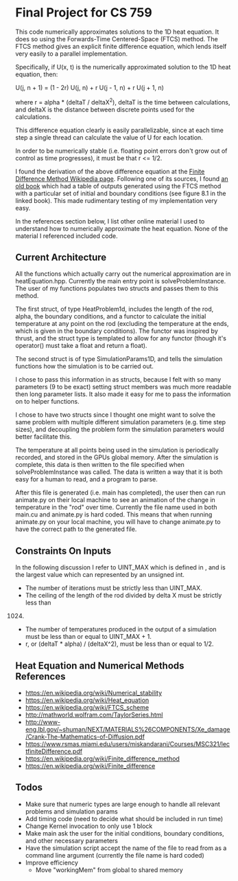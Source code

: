 # Final Project for CS 759
This code numerically approximates solutions to the 1D heat equation. It does so
using the Forwards-Time Centered-Space (FTCS) method. The FTCS method gives
an explicit finite difference equation, which lends itself very easily to a parallel
implementation.

Specifically, if U(x, t) is the numerically approximated solution to the 1D heat equation, then:

U(j, n + 1) = (1 - 2r) U(j, n) + r U(j - 1, n) + r U(j + 1, n)

where r = alpha * (deltaT / deltaX<sup>2</sup>), deltaT is the time between
calculations, and deltaX is the distance between discrete points used for the
calculations.

This difference equation clearly is easily parallelizable, since at each time step
a single thread can calculate the value of U for each location.

In order to be numerically stable (i.e. floating point errors don't grow out of
control as time progresses), it must be that r <= 1/2.

I found the derivation of the above difference equation at the [Finite Difference Method
Wikipedia page](https://en.wikipedia.org/wiki/Finite_difference_method). Following
one of its sources, I found [an old book](http://www-eng.lbl.gov/~shuman/NEXT/MATERIALS%26COMPONENTS/Xe_damage/Crank-The-Mathematics-of-Diffusion.pdf) which had a table of outputs generated using the FTCS method
with a particular set of initial and boundary conditions (see figure 8.1
in the linked book). This made rudimentary testing of my implementation very easy.

In the references section below, I list other online material I used to understand
how to numerically approximate the heat equation. None of the material I referenced
included code.

## Current Architecture
All the functions which actually carry out the numerical approximation are in
heatEquation.hpp. Currently the main entry point is solveProblemInstance. The user
of my functions populates two structs and passes them to this method.

The first struct, of type HeatProblem1d, includes the length of the rod, alpha,
the boundary conditions, and a functor to calculate the initial temperature at any
point on the rod (excluding the temperature at the ends, which is given in the
boundary conditions). The functor was inspired by thrust, and the struct type is
templated to allow for any functor (though it's operator() must take a float and
return a float).

The second struct is of type SimulationParams1D, and tells the simulation functions
how the simulation is to be carried out.

I chose to pass this information in as structs, because I felt with so many parameters
(9 to be exact) setting struct members was much more readable then long parameter lists.
It also made it easy for me to pass the information on to helper functions.

I chose to have two structs since I thought one might want to solve the same problem
with multiple different simulation parameters (e.g. time step sizes), and decoupling
the problem form the simulation parameters would better facilitate this.

The temperature at all points being used in the simulation is periodically recorded,
and stored in the GPUs global memory. After the simulation is complete, this data is
then written to the file specified when solveProblemInstance was called. The data is
written a way that it is both easy for a human to read, and a program to parse.

After this file is generated (i.e. main has completed), the user then can run
animate.py on their local machine to see an animation of the change in temperature
in the "rod" over time. Currently the file name used in both main.cu and
animate.py is hard coded. This means that when running animate.py on your local
machine, you will have to change animate.py to have the correct path to the
generated file.

## Constraints On Inputs
In the following discussion I refer to UINT_MAX which is defined in <cstdint>, and
is the largest value which can represented by an unsigned int.
* The number of iterations must be strictly less than UINT_MAX.
* The ceiling of the length of the rod divided by delta X must be strictly less than
1024.
* The number of temperatures produced in the output of a simulation must be less
than or equal to UINT_MAX + 1.
* r, or (deltaT * alpha) / (deltaX^2), must be less than or equal to 1/2.
## Heat Equation and Numerical Methods References
* https://en.wikipedia.org/wiki/Numerical_stability
* https://en.wikipedia.org/wiki/Heat_equation
* https://en.wikipedia.org/wiki/FTCS_scheme
* http://mathworld.wolfram.com/TaylorSeries.html
* http://www-eng.lbl.gov/~shuman/NEXT/MATERIALS%26COMPONENTS/Xe_damage/Crank-The-Mathematics-of-Diffusion.pdf
* https://www.rsmas.miami.edu/users/miskandarani/Courses/MSC321/lectfiniteDifference.pdf
* https://en.wikipedia.org/wiki/Finite_difference_method
* https://en.wikipedia.org/wiki/Finite_difference


## Todos
* Make sure that numeric types are large enough to handle all relevant problems and
simulation params
* Add timing code (need to decide what should be included in run time)
* Change Kernel invocation to only use 1 block
* Make main ask the user for the initial conditions, boundary conditions, and
other necessary parameters
* Have the simulation script accept the name of the file to read from as a command
line argument (currently the file name is hard coded)
* Improve efficiency
	* Move "workingMem" from global to shared memory
